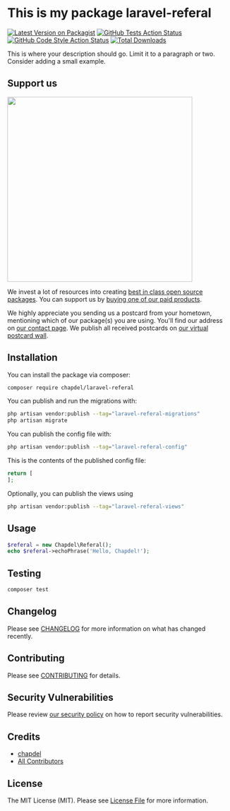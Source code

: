 # This is my package laravel-referal

[![Latest Version on Packagist](https://img.shields.io/packagist/v/chapdel/laravel-referal.svg?style=flat-square)](https://packagist.org/packages/chapdel/laravel-referal)
[![GitHub Tests Action Status](https://img.shields.io/github/actions/workflow/status/chapdel/laravel-referal/run-tests.yml?branch=main&label=tests&style=flat-square)](https://github.com/chapdel/laravel-referal/actions?query=workflow%3Arun-tests+branch%3Amain)
[![GitHub Code Style Action Status](https://img.shields.io/github/actions/workflow/status/chapdel/laravel-referal/fix-php-code-style-issues.yml?branch=main&label=code%20style&style=flat-square)](https://github.com/chapdel/laravel-referal/actions?query=workflow%3A"Fix+PHP+code+style+issues"+branch%3Amain)
[![Total Downloads](https://img.shields.io/packagist/dt/chapdel/laravel-referal.svg?style=flat-square)](https://packagist.org/packages/chapdel/laravel-referal)

This is where your description should go. Limit it to a paragraph or two. Consider adding a small example.

## Support us

[<img src="https://github-ads.s3.eu-central-1.amazonaws.com/laravel-referal.jpg?t=1" width="419px" />](https://spatie.be/github-ad-click/laravel-referal)

We invest a lot of resources into creating [best in class open source packages](https://spatie.be/open-source). You can support us by [buying one of our paid products](https://spatie.be/open-source/support-us).

We highly appreciate you sending us a postcard from your hometown, mentioning which of our package(s) you are using. You'll find our address on [our contact page](https://spatie.be/about-us). We publish all received postcards on [our virtual postcard wall](https://spatie.be/open-source/postcards).

## Installation

You can install the package via composer:

```bash
composer require chapdel/laravel-referal
```

You can publish and run the migrations with:

```bash
php artisan vendor:publish --tag="laravel-referal-migrations"
php artisan migrate
```

You can publish the config file with:

```bash
php artisan vendor:publish --tag="laravel-referal-config"
```

This is the contents of the published config file:

```php
return [
];
```

Optionally, you can publish the views using

```bash
php artisan vendor:publish --tag="laravel-referal-views"
```

## Usage

```php
$referal = new Chapdel\Referal();
echo $referal->echoPhrase('Hello, Chapdel!');
```

## Testing

```bash
composer test
```

## Changelog

Please see [CHANGELOG](CHANGELOG.md) for more information on what has changed recently.

## Contributing

Please see [CONTRIBUTING](CONTRIBUTING.md) for details.

## Security Vulnerabilities

Please review [our security policy](../../security/policy) on how to report security vulnerabilities.

## Credits

- [chapdel](https://github.com/chapdel)
- [All Contributors](../../contributors)

## License

The MIT License (MIT). Please see [License File](LICENSE.md) for more information.
